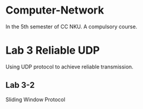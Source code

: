 # Computer-Network
In the 5th semester of CC NKU. A compulsory course.

# Lab 3 Reliable UDP
Using UDP protocol to achieve reliable transmission.

## Lab 3-2
Sliding Window Protocol
